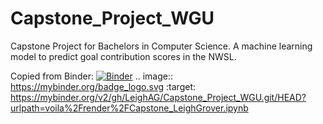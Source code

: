 # Capstone_Project_WGU
Capstone Project for Bachelors in Computer Science.  A machine learning model to predict goal contribution scores in the NWSL.

Copied from Binder:
[![Binder](https://mybinder.org/badge_logo.svg)](https://mybinder.org/v2/gh/LeighAG/Capstone_Project_WGU.git/HEAD?urlpath=voila%2Frender%2FCapstone_LeighGrover.ipynb)
.. image:: https://mybinder.org/badge_logo.svg
 :target: https://mybinder.org/v2/gh/LeighAG/Capstone_Project_WGU.git/HEAD?urlpath=voila%2Frender%2FCapstone_LeighGrover.ipynb
